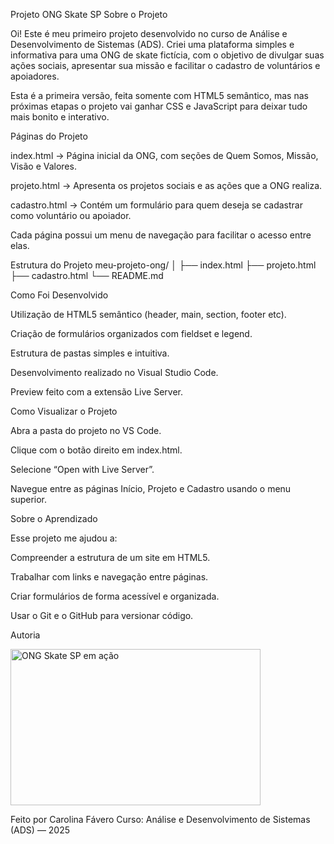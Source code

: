 Projeto ONG Skate SP
    Sobre o Projeto

Oi!  Este é meu primeiro projeto desenvolvido no curso de Análise e Desenvolvimento de Sistemas (ADS).
Criei uma plataforma simples e informativa para uma ONG de skate fictícia, com o objetivo de divulgar suas ações sociais, apresentar sua missão e facilitar o cadastro de voluntários e apoiadores.

Esta é a primeira versão, feita somente com HTML5 semântico, mas nas próximas etapas o projeto vai ganhar CSS e JavaScript para deixar tudo mais bonito e interativo. 

Páginas do Projeto

index.html → Página inicial da ONG, com seções de Quem Somos, Missão, Visão e Valores.

projeto.html → Apresenta os projetos sociais e as ações que a ONG realiza.

cadastro.html → Contém um formulário para quem deseja se cadastrar como voluntário ou apoiador.

Cada página possui um menu de navegação para facilitar o acesso entre elas.

Estrutura do Projeto
meu-projeto-ong/
│
├── index.html
├── projeto.html
├── cadastro.html
└── README.md

Como Foi Desenvolvido

Utilização de HTML5 semântico (header, main, section, footer etc).

Criação de formulários organizados com fieldset e legend.

Estrutura de pastas simples e intuitiva.

Desenvolvimento realizado no Visual Studio Code.

Preview feito com a extensão Live Server.

Como Visualizar o Projeto

Abra a pasta do projeto no VS Code.

Clique com o botão direito em index.html.

Selecione “Open with Live Server”.

Navegue entre as páginas Início, Projeto e Cadastro usando o menu superior.

Sobre o Aprendizado

Esse projeto me ajudou a:

Compreender a estrutura de um site em HTML5.

Trabalhar com links e navegação entre páginas.

Criar formulários de forma acessível e organizada.

Usar o Git e o GitHub para versionar código.

Autoria

<img src="Meu-Projeto-ONG-Skate/ValidInd.ppg" alt="ONG Skate SP em ação" width="400" height="250">

Feito por Carolina Fávero 
Curso: Análise e Desenvolvimento de Sistemas (ADS) — 2025


   

